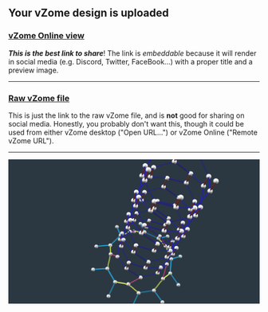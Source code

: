 ## Your vZome design is uploaded

### [vZome Online view][embed]

***This is the best link to share***!  The link is *embeddable* because it will render in social media (e.g. Discord, Twitter, FaceBook...) with a proper title and a preview image.

---

### [Raw vZome file][raw]

This is just the link to the raw vZome file, and is **not** good for
sharing on social media.
Honestly, you probably don't want this, though it could be used from either
vZome desktop ("Open URL...") or vZome Online ("Remote vZome URL").

---

![Image](<smallRedNavyTube-3.png>)


[embed]: <https://vzome.com/app/embed.py?url=https://raw.githubusercontent.com/vorth/vzome-sharing/main/2021/08/13/16-43-39-smallRedNavyTube-3/smallRedNavyTube-3.vZome>
[raw]: <https://raw.githubusercontent.com/vorth/vzome-sharing/main/2021/08/13/16-43-39-smallRedNavyTube-3/smallRedNavyTube-3.vZome>
